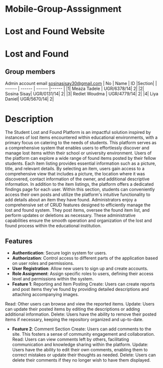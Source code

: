 # Mobile-Group-Asssignment
# Lost and Found Website
# Lost and Found 
## Group members
Admin account email sosinasisay30@gmail.com
| No | Name | ID |Section|
| ------ | ------ | ------ |------ |
|1| Meaza Tadele | UGR/6378/14| 2|
|2| Sosina Sisay| UGR/0131/14| 2|
|3| Rediet Woudma | UGR/4779/14| 2|
|4| Liya Daniel| UGR/5670/14| 2|
# Description
The Student Lost and Found Platform is an impactful solution inspired by instances of lost items encountered within educational environments, with a primary focus on catering to the needs of students. 
This platform serves as a comprehensive system that enables users to effortlessly discover and manage lost items within their school or university environment.
Users of the platform can explore a wide range of found items posted by their fellow students. Each item listing provides essential information such as a picture, title, and relevant details. By selecting an item, users gain access to a comprehensive view that includes a picture, the location where it was discovered, contact information of the owner, and additional descriptive information.
In addition to the item listings, the platform offers a dedicated findings page for each user. Within this section, students can conveniently access their own posts and utilize the platform's intuitive functionality to add details about an item they have found.
Administrators enjoy a comprehensive set of CRUD features designed to efficiently manage the lost and found system. They post items, oversee the found item list, and perform updates or deletions as necessary. These administrative capabilities ensure the smooth operation and organization of the lost and found process within the educational institution. 
## Features
- **Authentication**: Secure login system for users.
- **Authorization**: Control access to different parts of the application based on user roles and permissions.
- **User Registration**: Allow new users to sign up and create accounts.
- **Role Assignment**: Assign specific roles to users, defining their access level and permissions within the system.
- **Feature 1**: Reporting and Item Posting
Create: Users can create reports and post items they've found by providing detailed descriptions and attaching accompanying images.
 
Read: Other users can browse and view the reported items.
Update: Users can update their posted items by editing the descriptions or adding additional information.
Delete: Users have the ability to remove their posted items if necessary, keeping the repository organized and up-to-date.
- **Feature 2**: Comment Section
Create: Users can add comments to the site. This fosters a sense of community engagement and collaboration.
Read: Users can view comments left by others, facilitating communication and knowledge sharing within the platform.
Update: Users have the ability to edit their own comments, enabling them to correct mistakes or update their thoughts as needed.
Delete: Users can delete their comments if they no longer wish to have them displayed.
